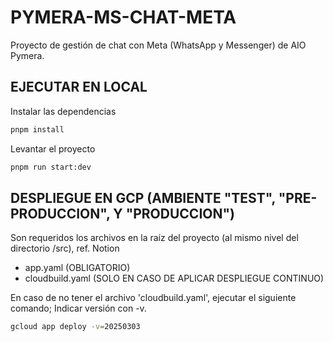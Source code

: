# PYMERA-MS-CHAT-META

Proyecto de gestión de chat con Meta (WhatsApp y Messenger) de AIO Pymera.

## EJECUTAR EN LOCAL

Instalar las dependencias

```bash
pnpm install
```

Levantar el proyecto

```bash
pnpm run start:dev
```

## DESPLIEGUE EN GCP (AMBIENTE "TEST", "PRE-PRODUCCION", Y "PRODUCCION")

Son requeridos los archivos en la raíz del proyecto (al mismo nivel del directorio /src), ref. Notion

- app.yaml (OBLIGATORIO)
- cloudbuild.yaml (SOLO EN CASO DE APLICAR DESPLIEGUE CONTINUO)

En caso de no tener el archivo 'cloudbuild.yaml', ejecutar el siguiente comando; Indicar versión con -v.

```bash
gcloud app deploy -v=20250303
```
